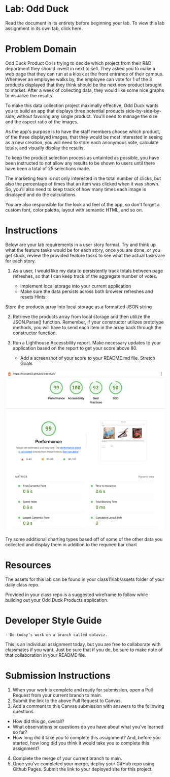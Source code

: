 # Lab: Odd Duck 

Read the document in its entirety before beginning your lab. To view this lab assignment in its own tab, click here.

# Problem Domain

Odd Duck Product Co is trying to decide which project from their R&D department they should invest in next to sell. They asked you to make a web page that they can run at a kiosk at the front entrance of their campus. Whenever an employee walks by, the employee can vote for 1 of the 3 products displayed that they think should be the next new product brought to market. After a week of collecting data, they would like some nice graphs to visualize the results.

To make this data collection project maximally effective, Odd Duck wants you to build an app that displays three potential products side-by-side-by-side, without favoring any single product. You'll need to manage the size and the aspect ratio of the images.

As the app's purpose is to have the staff members choose which product, of the three displayed images, that they would be most interested in seeing as a new creation, you will need to store each anonymous vote, calculate totals, and visually display the results.

To keep the product selection process as untainted as possible, you have been instructed to not allow any results to be shown to users until there have been a total of 25 selections made.

The marketing team is not only interested in the total number of clicks, but also the percentage of times that an item was clicked when it was shown. So, you'll also need to keep track of how many times each image is displayed and do the calculations.

You are also responsible for the look and feel of the app, so don't forget a custom font, color palette, layout with semantic HTML, and so on.

# Instructions

Below are your lab requirements in a user story format. Try and think up what the feature tasks would be for each story, once you are done, or you get stuck, review the provided feature tasks to see what the actual tasks are for each story.

1. As a user, I would like my data to persistently track totals between page refreshes, so that I can keep track of the aggregate number of votes.

    - Implement local storage into your current application
    - Make sure the data persists across both browser refreshes and resets
Hints:

Store the products array into local storage as a formatted JSON string

2. Retrieve the products array from local storage and then utilize the JSON.Parse() function. Remember, if your constructor utilizes prototype methods, you will have to send each item in the array back through the constructor function.


3. Run a Lighthouse Accessbility report. Make necessary updates to your application based on the report to get your score above 80.

    - Add a screenshot of your score to your README.md file.
Stretch Goals

![Lighthouse Accessbility](./Screenshot%202023-03-23%20at%2011.51.12%20PM.png)

Try some additional charting types based off of some of the other data you collected and display them in addition to the required bar chart
# Resources

The assets for this lab can be found in your class11/lab/assets folder of your daily class repo.

Provided in your class repo is a suggested wireframe to follow while building out your Odd Duck Products application.

# Developer Style Guide

    - Do today’s work on a branch called dataviz.

This is an individual assignment today, but you are free to collaborate with classmates if you want. Just be sure that if you do, be sure to make note of that collaboration in your README file.

# Submission Instructions

1. When your work is complete and ready for submission, open a Pull Request from your current branch to main.
2. Submit the link to the above Pull Request to Canvas.
3. Add a comment to this Canvas submission with answers to the following questions.
- How did this go, overall?
- What observations or questions do you have about what you’ve learned so far?
- How long did it take you to complete this assignment? And, before you started, how long did you think it would take you to complete this assignment?
4. Complete the merge of your current branch to main.
5. Once you’ve completed your merge, deploy your GitHub repo using Github Pages. Submit the link to your deployed site for this project.
